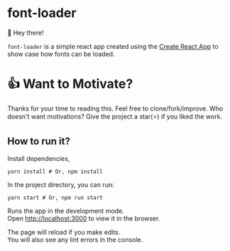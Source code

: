 # font-loader

👋 Hey there!

`font-loader` is a simple react app created using the [Create React App](https://github.com/facebook/create-react-app) to show case how fonts can be loaded.
# 👍 Want to Motivate?
Thanks for your time to reading this. Feel free to clone/fork/improve. Who doesn't want motivations? Give the project a star(⭐) if you liked the work.
## How to run it?

Install dependencies,

```shell
yarn install # Or, npm install
```

In the project directory, you can run:

```shell
yarn start # Or, npm run start
```

Runs the app in the development mode.\
Open [http://localhost:3000](http://localhost:3000) to view it in the browser.

The page will reload if you make edits.\
You will also see any lint errors in the console.